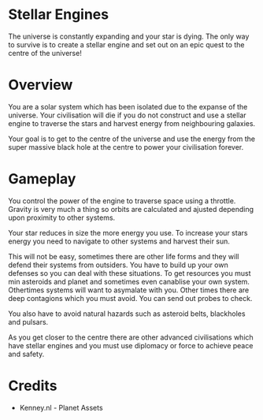 # Stellar Engines
The universe is constantly expanding and your star is dying. The only way to survive is to create a stellar engine and set out on an epic quest to the centre of the universe!

# Overview
You are a solar system which has been isolated
due to the expanse of the universe. Your civilisation
will die if you do not construct and use a stellar
engine to traverse the stars and harvest energy
from neighbouring galaxies.

Your goal is to get to the centre of the universe 
and use the energy from the super massive black
hole at the centre to power your civilisation forever.

# Gameplay
You control the power of the engine to traverse space
using a throttle. Gravity is very much a thing so orbits 
are calculated and ajusted depending upon proximity 
to other systems.

Your star reduces in size the more energy you use. To 
increase your stars energy you need to navigate to other
systems and harvest their sun.

This will not be easy, sometimes there are other life forms
and they will defend their systems from outsiders. You
have to build up your own defenses so you can deal with
these situations. To get resources you must min asteroids and planet
and sometimes even canablise your own system. Othertimes systems 
will want to asymalate with you. Other times there are deep 
contagions which you must avoid. You can send out probes to check.

You also have to avoid natural hazards such as asteroid
belts, blackholes and pulsars.

As you get closer to the centre there are other advanced
civilisations which have stellar engines and you must use diplomacy or
force to achieve peace and safety.

# Credits
* Kenney.nl - Planet Assets